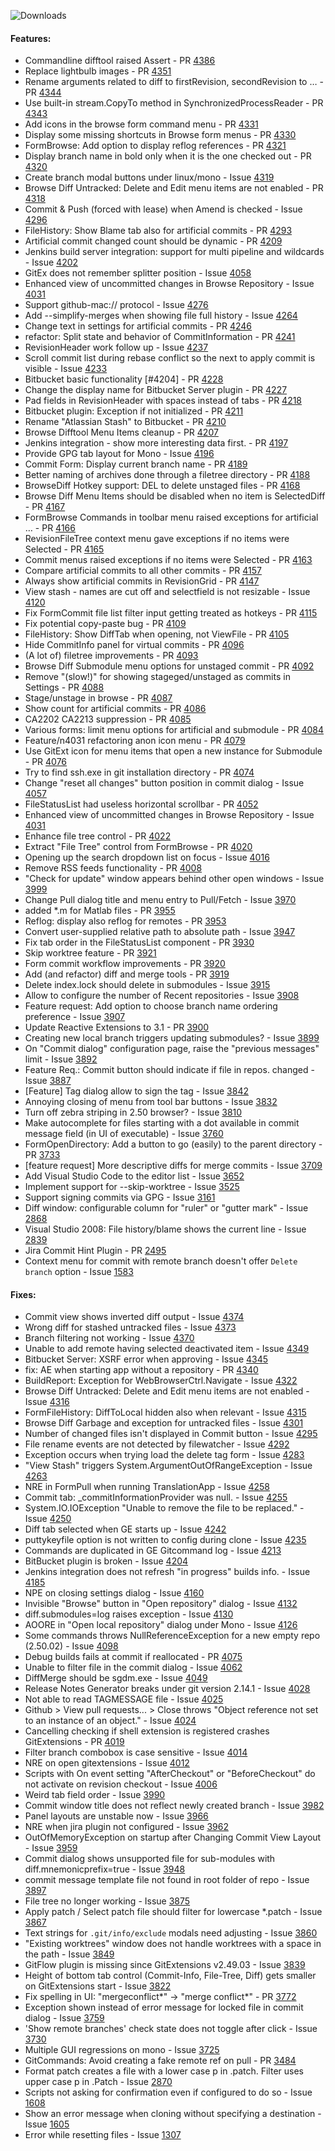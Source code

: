 ![Downloads](https://img.shields.io/github/downloads/gitextensions/gitextensions/v2.51/total.svg)

#### Features:
* Commandline difftool raised Assert - PR [4386]
* Replace lightbulb images - PR [4351]
* Rename arguments related to diff to firstRevision, secondRevision to … - PR [4344]
* Use built-in stream.CopyTo method in SynchronizedProcessReader - PR [4343]
* Add icons in the browse form command menu - PR [4331]
* Display some missing shortcuts in Browse form menus - PR [4330]
* FormBrowse: Add option to display reflog references - PR [4321]
* Display branch name in bold only when it is the one checked out - PR [4320]
* Create branch modal buttons under linux/mono - Issue [4319]
* Browse Diff Untracked: Delete and Edit menu items are not enabled - PR [4318]
* Commit & Push (forced with lease) when Amend is checked - Issue [4296]
* FileHistory: Show Blame tab also for artificial commits - PR [4293]
* Artificial commit changed count should be dynamic - PR [4209]
* Jenkins build server integration: support for multi pipeline and wildcards  - Issue [4202]
* GitEx does not remember splitter position - Issue [4058]
* Enhanced view of uncommitted changes in Browse Repository - Issue [4031]
* Support github-mac:// protocol - Issue [4276]
* Add --simplify-merges when showing file full history - Issue [4264]
* Change text in settings for artificial commits - PR [4246]
* refactor: Split state and behavior of CommitInformation - PR [4241]
* RevisionHeader work follow up - Issue [4237]
* Scroll commit list during rebase conflict so the next to apply commit is visible - Issue [4233]
* Bitbucket basic functionality [#4204] - PR [4228]
* Change the display name for Bitbucket Server plugin - PR [4227]
* Pad fields in RevisionHeader with spaces instead of tabs - PR [4218]
* Bitbucket plugin: Exception if not initialized - PR [4211]
* Rename "Atlassian Stash" to Bitbucket - PR [4210]
* Browse Difftool Menu Items cleanup - PR [4207]
* Jenkins integration - show more interesting data first. - PR [4197]
* Provide GPG tab layout for Mono - Issue [4196]
* Commit Form: Display current branch name - PR [4189]
* Better naming of archives done through a filetree directory - PR [4188]
* BrowseDiff Hotkey support: DEL to delete unstaged files - PR [4168]
* Browse Diff Menu Items should be disabled when no item is SelectedDiff - PR [4167]
* FormBrowse Commands in toolbar menu raised exceptions for artificial … - PR [4166]
* RevisionFileTree context menu gave exceptions if no items were Selected - PR [4165]
* Commit menus raised exceptions if no items were Selected - PR [4163]
* Compare artificial commits to all other commits - PR [4157]
* Always show artificial commits in RevisionGrid - PR [4147]
* View stash - names are cut off and selectfield is not resizable - Issue [4120]
* Fix FormCommit file list filter input getting treated as hotkeys - PR [4115]
* Fix potential copy-paste bug - PR [4109]
* FileHistory: Show DiffTab when opening, not ViewFile - PR [4105]
* Hide CommitInfo panel for virtual commits - PR [4096]
* (A lot of) filetree improvements - PR [4093]
* Browse Diff Submodule menu options for unstaged commit - PR [4092]
* Remove "(slow!)" for showing stageged/unstaged as commits in Settings - PR [4088]
* Stage/unstage in browse - PR [4087]
* Show count for artificial commits - PR [4086]
* CA2202 CA2213 suppression - PR [4085]
* Various forms: limit menu options for artificial and submodule - PR [4084]
* Feature/n4031 refactoring anon icon menu - PR [4079]
* Use GitExt icon for menu items that open a new instance for Submodule - PR [4076]
* Try to find ssh.exe in git installation directory - PR [4074]
* Change "reset all changes" button position in commit dialog - Issue [4057]
* FileStatusList had useless horizontal scrollbar - PR [4052]
* Enhanced view of uncommitted changes in Browse Repository - Issue [4031]
* Enhance file tree control - PR [4022]
* Extract "File Tree" control from FormBrowse - PR [4020]
* Opening up the search dropdown list on focus - Issue [4016]
* Remove RSS feeds functionality - PR [4008]
* "Check for update" window appears behind other open windows - Issue [3999]
* Change Pull dialog title and menu entry to Pull/Fetch - Issue [3970]
* added *.m for Matlab files - PR [3955]
* Reflog: display also reflog for remotes - PR [3953]
* Convert user-supplied relative path to absolute path - Issue [3947]
* Fix tab order in the FileStatusList component - PR [3930]
* Skip worktree feature - PR [3921]
* Form commit workflow improvements - PR [3920]
* Add (and refactor) diff and merge tools - PR [3919]
* Delete index.lock should delete in submodules - Issue [3915]
* Allow to configure the number of Recent repositories - Issue [3908]
* Feature request: Add option to choose branch name ordering preference - Issue [3907]
* Update Reactive Extensions to 3.1 - PR [3900]
* Creating new local branch triggers updating submodules? - Issue [3899]
* On "Commit dialog" configuration page, raise the "previous messages" limit - Issue [3892]
* Feature Req.: Commit button should indicate if file in repos. changed - Issue [3887]
* [Feature] Tag dialog allow to sign the tag - Issue [3842]
* Annoying closing of menu from tool bar buttons - Issue [3832]
* Turn off zebra striping in 2.50 browser? - Issue [3810]
* Make autocomplete for files starting with a dot available in commit message field (in UI of executable) - Issue [3760]
* FormOpenDirectory: Add a button to go (easily) to the parent directory - PR [3733]
* [feature request] More descriptive diffs for merge commits - Issue [3709]
* Add Visual Studio Code to the editor list - Issue [3652]
* Implement support for --skip-worktree - Issue [3525]
* Support signing commits via GPG - Issue [3161]
* Diff window: configurable column for "ruler" or "gutter mark" - Issue [2868]
* Visual Studio 2008: File history/blame shows the current line  - Issue [2839]
* Jira Commit Hint Plugin - PR [2495]
* Context menu for commit with remote branch doesn't offer `Delete branch` option - Issue [1583]

#### Fixes:
* Commit view shows inverted diff output - Issue [4374]
* Wrong diff for stashed untracked files - Issue [4373]
* Branch filtering not working - Issue [4370]
* Unable to add remote having selected deactivated item - Issue [4349]
* Bitbucket Server: XSRF error when approving - Issue [4345]
* fix: AE when starting app without a repository - PR [4340]
* BuildReport: Exception for WebBrowserCtrl.Navigate - Issue [4322]
* Browse Diff Untracked: Delete and Edit menu items are not enabled - Issue [4316]
* FormFileHistory: DiffToLocal hidden also when relevant - Issue [4315]
* Browse Diff Garbage and exception for untracked files - Issue [4301]
* Number of changed files isn't displayed in Commit button - Issue [4295]
* File rename events are not detected by filewatcher - Issue [4292]
* Exception occurs when trying load the delete tag form - Issue [4283]
* "View Stash" triggers System.ArgumentOutOfRangeException - Issue [4263]
* NRE in FormPull when running TranslationApp - Issue [4258]
* Commit tab: _commitInformationProvider was null. - Issue [4255]
* System.IO.IOException "Unable to remove the file to be replaced." - Issue [4250]
* Diff tab selected when GE starts up - Issue [4242]
* puttykeyfile option is not written to config during clone - Issue [4235]
* Commands are duplicated in GE Gitcommand log - Issue [4213]
* BitBucket plugin is broken - Issue [4204]
* Jenkins integration does not refresh "in progress" builds info. - Issue [4185]
* NPE on closing settings dialog - Issue [4160]
* Invisible "Browse" button in "Open repository" dialog - Issue [4132]
* diff.submodules=log raises exception - Issue [4130]
* AOORE in "Open local repository" dialog under Mono - Issue [4126]
* Some commands throws NullReferenceException for a new empty repo (2.50.02) - Issue [4098]
* Debug builds fails at commit if reallocated - PR [4075]
* Unable to filter file in the commit dialog - Issue [4062]
* DiffMerge should be sgdm.exe - Issue [4049]
* Release Notes Generator breaks under git version 2.14.1 - Issue [4028]
* Not able to read TAGMESSAGE file - Issue [4025]
* Github > View pull requests... > Close throws "Object reference not set to an instance of an object." - Issue [4024]
* Cancelling checking if shell extension is registered crashes GitExtensions - PR [4019]
* Filter branch combobox is case sensitive  - Issue [4014]
* NRE on open gitextensions - Issue [4012]
* Scripts with On event setting "AfterCheckout" or "BeforeCheckout" do not activate on revision checkout - Issue [4006]
* Weird tab field order - Issue [3990]
* Commit window title does not reflect newly created branch - Issue [3982]
* Panel layouts are unstable now - Issue [3966]
* NRE when jira plugin not configured - Issue [3962]
* OutOfMemoryException on startup after Changing Commit View Layout - Issue [3959]
* Commit dialog shows unsupported file for sub-modules with diff.mnemonicprefix=true - Issue [3948]
* commit message template file not found in root folder of repo - Issue [3897]
* File tree no longer working - Issue [3875]
* Apply patch / Select patch file should filter for lowercase *.patch - Issue [3867]
* Text strings for `.git/info/exclude` modals need adjusting - Issue [3860]
* "Existing worktrees" window does not handle worktrees with a space in the path - Issue [3849]
* GitFlow plugin is missing since GitExtensions v2.49.03 - Issue [3839]
* Height of bottom tab control (Commit-Info, File-Tree, Diff) gets smaller on GitExtensions start - Issue [3822]
* Fix spelling in UI: "mergeconflict*" -> "merge conflict*" - PR [3772]
* Exception shown instead of error message for locked file in commit dialog - Issue [3759]
* 'Show remote branches' check state does not toggle after click - Issue [3730]
* Multiple GUI regressions on mono - Issue [3725]
* GitCommands: Avoid creating a fake remote ref on pull - PR [3484]
* Format patch creates a file with a lower case p in .patch. Filter uses upper case p in .Patch - Issue [2870]
* Scripts not asking for confirmation even if configured to do so - Issue [1608]
* Show an error message when cloning without specifying a destination - Issue [1605]
* Error while resetting files - Issue [1307]


[4292]:https://github.com/gitextensions/gitextensions/issues/4292
[4283]:https://github.com/gitextensions/gitextensions/issues/4283
[4276]:https://github.com/gitextensions/gitextensions/issues/4276
[4264]:https://github.com/gitextensions/gitextensions/issues/4264
[4263]:https://github.com/gitextensions/gitextensions/issues/4263
[4258]:https://github.com/gitextensions/gitextensions/issues/4258
[4255]:https://github.com/gitextensions/gitextensions/issues/4255
[4250]:https://github.com/gitextensions/gitextensions/issues/4250
[4246]:https://github.com/gitextensions/gitextensions/pull/4246
[4242]:https://github.com/gitextensions/gitextensions/issues/4242
[4241]:https://github.com/gitextensions/gitextensions/pull/4241
[4237]:https://github.com/gitextensions/gitextensions/issues/4237
[4235]:https://github.com/gitextensions/gitextensions/issues/4235
[4233]:https://github.com/gitextensions/gitextensions/issues/4233
[4228]:https://github.com/gitextensions/gitextensions/pull/4228
[4227]:https://github.com/gitextensions/gitextensions/pull/4227
[4218]:https://github.com/gitextensions/gitextensions/pull/4218
[4213]:https://github.com/gitextensions/gitextensions/issues/4213
[4211]:https://github.com/gitextensions/gitextensions/pull/4211
[4210]:https://github.com/gitextensions/gitextensions/pull/4210
[4207]:https://github.com/gitextensions/gitextensions/pull/4207
[4204]:https://github.com/gitextensions/gitextensions/issues/4204
[4197]:https://github.com/gitextensions/gitextensions/pull/4197
[4196]:https://github.com/gitextensions/gitextensions/issues/4196
[4189]:https://github.com/gitextensions/gitextensions/pull/4189
[4188]:https://github.com/gitextensions/gitextensions/pull/4188
[4185]:https://github.com/gitextensions/gitextensions/issues/4185
[4168]:https://github.com/gitextensions/gitextensions/pull/4168
[4167]:https://github.com/gitextensions/gitextensions/pull/4167
[4166]:https://github.com/gitextensions/gitextensions/pull/4166
[4165]:https://github.com/gitextensions/gitextensions/pull/4165
[4163]:https://github.com/gitextensions/gitextensions/pull/4163
[4160]:https://github.com/gitextensions/gitextensions/issues/4160
[4157]:https://github.com/gitextensions/gitextensions/pull/4157
[4147]:https://github.com/gitextensions/gitextensions/pull/4147
[4132]:https://github.com/gitextensions/gitextensions/issues/4132
[4130]:https://github.com/gitextensions/gitextensions/issues/4130
[4126]:https://github.com/gitextensions/gitextensions/issues/4126
[4120]:https://github.com/gitextensions/gitextensions/issues/4120
[4115]:https://github.com/gitextensions/gitextensions/pull/4115
[4109]:https://github.com/gitextensions/gitextensions/pull/4109
[4105]:https://github.com/gitextensions/gitextensions/pull/4105
[4098]:https://github.com/gitextensions/gitextensions/issues/4098
[4096]:https://github.com/gitextensions/gitextensions/pull/4096
[4093]:https://github.com/gitextensions/gitextensions/pull/4093
[4092]:https://github.com/gitextensions/gitextensions/pull/4092
[4088]:https://github.com/gitextensions/gitextensions/pull/4088
[4087]:https://github.com/gitextensions/gitextensions/pull/4087
[4086]:https://github.com/gitextensions/gitextensions/pull/4086
[4085]:https://github.com/gitextensions/gitextensions/pull/4085
[4084]:https://github.com/gitextensions/gitextensions/pull/4084
[4079]:https://github.com/gitextensions/gitextensions/pull/4079
[4076]:https://github.com/gitextensions/gitextensions/pull/4076
[4075]:https://github.com/gitextensions/gitextensions/pull/4075
[4074]:https://github.com/gitextensions/gitextensions/pull/4074
[4062]:https://github.com/gitextensions/gitextensions/issues/4062
[4057]:https://github.com/gitextensions/gitextensions/issues/4057
[4052]:https://github.com/gitextensions/gitextensions/pull/4052
[4049]:https://github.com/gitextensions/gitextensions/issues/4049
[4031]:https://github.com/gitextensions/gitextensions/issues/4031
[4028]:https://github.com/gitextensions/gitextensions/issues/4028
[4025]:https://github.com/gitextensions/gitextensions/issues/4025
[4024]:https://github.com/gitextensions/gitextensions/issues/4024
[4022]:https://github.com/gitextensions/gitextensions/pull/4022
[4020]:https://github.com/gitextensions/gitextensions/pull/4020
[4019]:https://github.com/gitextensions/gitextensions/pull/4019
[4016]:https://github.com/gitextensions/gitextensions/issues/4016
[4014]:https://github.com/gitextensions/gitextensions/issues/4014
[4012]:https://github.com/gitextensions/gitextensions/issues/4012
[4008]:https://github.com/gitextensions/gitextensions/pull/4008
[4006]:https://github.com/gitextensions/gitextensions/issues/4006
[3999]:https://github.com/gitextensions/gitextensions/issues/3999
[3990]:https://github.com/gitextensions/gitextensions/issues/3990
[3982]:https://github.com/gitextensions/gitextensions/issues/3982
[3970]:https://github.com/gitextensions/gitextensions/issues/3970
[3966]:https://github.com/gitextensions/gitextensions/issues/3966
[3962]:https://github.com/gitextensions/gitextensions/issues/3962
[3959]:https://github.com/gitextensions/gitextensions/issues/3959
[3955]:https://github.com/gitextensions/gitextensions/pull/3955
[3953]:https://github.com/gitextensions/gitextensions/pull/3953
[3948]:https://github.com/gitextensions/gitextensions/issues/3948
[3947]:https://github.com/gitextensions/gitextensions/issues/3947
[3930]:https://github.com/gitextensions/gitextensions/pull/3930
[3921]:https://github.com/gitextensions/gitextensions/pull/3921
[3920]:https://github.com/gitextensions/gitextensions/pull/3920
[3919]:https://github.com/gitextensions/gitextensions/pull/3919
[3915]:https://github.com/gitextensions/gitextensions/issues/3915
[3908]:https://github.com/gitextensions/gitextensions/issues/3908
[3907]:https://github.com/gitextensions/gitextensions/issues/3907
[3900]:https://github.com/gitextensions/gitextensions/pull/3900
[3899]:https://github.com/gitextensions/gitextensions/issues/3899
[3897]:https://github.com/gitextensions/gitextensions/issues/3897
[3892]:https://github.com/gitextensions/gitextensions/issues/3892
[3887]:https://github.com/gitextensions/gitextensions/issues/3887
[3875]:https://github.com/gitextensions/gitextensions/issues/3875
[3867]:https://github.com/gitextensions/gitextensions/issues/3867
[3860]:https://github.com/gitextensions/gitextensions/issues/3860
[3849]:https://github.com/gitextensions/gitextensions/issues/3849
[3842]:https://github.com/gitextensions/gitextensions/issues/3842
[3839]:https://github.com/gitextensions/gitextensions/issues/3839
[3832]:https://github.com/gitextensions/gitextensions/issues/3832
[3822]:https://github.com/gitextensions/gitextensions/issues/3822
[3810]:https://github.com/gitextensions/gitextensions/issues/3810
[3772]:https://github.com/gitextensions/gitextensions/pull/3772
[3760]:https://github.com/gitextensions/gitextensions/issues/3760
[3759]:https://github.com/gitextensions/gitextensions/issues/3759
[3733]:https://github.com/gitextensions/gitextensions/pull/3733
[3730]:https://github.com/gitextensions/gitextensions/issues/3730
[3725]:https://github.com/gitextensions/gitextensions/issues/3725
[3709]:https://github.com/gitextensions/gitextensions/issues/3709
[3652]:https://github.com/gitextensions/gitextensions/issues/3652
[3525]:https://github.com/gitextensions/gitextensions/issues/3525
[3484]:https://github.com/gitextensions/gitextensions/pull/3484
[3161]:https://github.com/gitextensions/gitextensions/issues/3161
[2870]:https://github.com/gitextensions/gitextensions/issues/2870
[2868]:https://github.com/gitextensions/gitextensions/issues/2868
[2839]:https://github.com/gitextensions/gitextensions/issues/2839
[2495]:https://github.com/gitextensions/gitextensions/pull/2495
[1608]:https://github.com/gitextensions/gitextensions/issues/1608
[1605]:https://github.com/gitextensions/gitextensions/issues/1605
[1583]:https://github.com/gitextensions/gitextensions/issues/1583
[1307]:https://github.com/gitextensions/gitextensions/issues/1307

[4351]:https://github.com/gitextensions/gitextensions/pull/4351
[4349]:https://github.com/gitextensions/gitextensions/issues/4349
[4345]:https://github.com/gitextensions/gitextensions/issues/4345
[4344]:https://github.com/gitextensions/gitextensions/pull/4344
[4343]:https://github.com/gitextensions/gitextensions/pull/4343
[4340]:https://github.com/gitextensions/gitextensions/pull/4340
[4331]:https://github.com/gitextensions/gitextensions/pull/4331
[4330]:https://github.com/gitextensions/gitextensions/pull/4330
[4322]:https://github.com/gitextensions/gitextensions/issues/4322
[4321]:https://github.com/gitextensions/gitextensions/pull/4321
[4320]:https://github.com/gitextensions/gitextensions/pull/4320
[4319]:https://github.com/gitextensions/gitextensions/issues/4319
[4318]:https://github.com/gitextensions/gitextensions/pull/4318
[4316]:https://github.com/gitextensions/gitextensions/issues/4316
[4315]:https://github.com/gitextensions/gitextensions/issues/4315
[4301]:https://github.com/gitextensions/gitextensions/issues/4301
[4296]:https://github.com/gitextensions/gitextensions/issues/4296
[4295]:https://github.com/gitextensions/gitextensions/issues/4295
[4293]:https://github.com/gitextensions/gitextensions/pull/4293
[4209]:https://github.com/gitextensions/gitextensions/pull/4209
[4202]:https://github.com/gitextensions/gitextensions/issues/4202
[4058]:https://github.com/gitextensions/gitextensions/issues/4058
[4031]:https://github.com/gitextensions/gitextensions/issues/4031

[4386]:https://github.com/gitextensions/gitextensions/pull/4386
[4374]:https://github.com/gitextensions/gitextensions/issues/4374
[4373]:https://github.com/gitextensions/gitextensions/issues/4373
[4370]:https://github.com/gitextensions/gitextensions/issues/4370
